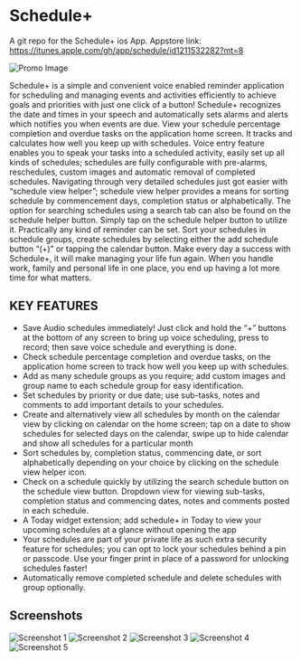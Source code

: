 # Schedule+
A git repo for the Schedule+ ios App. Appstore link:  https://itunes.apple.com/gh/app/schedule/id1211532282?mt=8

![Promo Image](https://github.com/codesworth/Schedule-/blob/master/snapshots/promo.jpeg)

Schedule+ is a simple and convenient voice enabled reminder application for scheduling and managing events and activities efficiently to achieve goals and priorities with just one click of a button!
Schedule+ recognizes the date and times in your speech and automatically sets alarms and alerts which notifies you when events are due.
View your schedule percentage completion and overdue tasks on the application home screen. It tracks and calculates how well you keep up with schedules. Voice entry feature enables you to speak your tasks into a scheduled activity, easily set up all kinds of schedules; schedules are fully configurable with pre-alarms, reschedules, custom images and automatic removal of completed schedules.
Navigating through very detailed schedules just got easier with “schedule view helper”; schedule view helper provides a means for sorting schedule by commencement days, completion status or alphabetically. The option for searching schedules using a search tab can also be found on the schedule helper button. Simply tap on the schedule helper button to utilize it. 
Practically any kind of reminder can be set. Sort your schedules in schedule groups, create schedules by selecting either the add schedule button “(+)” or tapping the calendar button.
Make every day a success with Schedule+, it will make managing your life fun again. When you handle work, family and personal life in one place, you end up having a lot more time for what matters.
 
## KEY FEATURES
- Save Audio schedules immediately! Just click and hold the “+” buttons at the bottom of any screen to bring up voice scheduling, press to record; then save voice schedule and everything is done.
- Check schedule percentage completion and overdue tasks, on the application home screen to track how well you keep up with schedules.
- Add as many schedule groups as you require; add custom images and group name to each schedule group for easy identification.
- Set schedules by priority or due date; use sub-tasks, notes and comments to add important details to your schedules.
- Create and alternatively view all schedules by month on the calendar view by clicking on calendar on the home screen; tap on a date to show schedules for selected days on the calendar, swipe up to hide calendar and show all schedules for a particular month
- Sort schedules by, completion status, commencing date, or sort alphabetically depending on your choice by clicking on the schedule view helper icon.
- Check on a schedule quickly by utilizing the search schedule button on the schedule view button. Dropdown view for viewing sub-tasks, completion status and commencing dates, notes and comments posted in each schedule.
-  A Today widget extension;  add schedule+  in Today to view your upcoming schedules at a glance without opening the app
- Your schedules are part of your private life as such extra security feature for schedules; you can opt to lock your schedules behind a pin or passcode.  Use your finger print in place of a password for unlocking schedules faster!
- Automatically remove completed schedule and delete schedules with group optionally.

## Screenshots
![Screenshot 1](https://github.com/codesworth/Schedule-/blob/master/snapshots/1242x2208bb.png)
![Screenshot 2](https://github.com/codesworth/Schedule-/blob/master/snapshots/1242x2208bb%20(1).png)
![Screenshot 3](https://github.com/codesworth/Schedule-/blob/master/snapshots/1242x2208bb%20(2).png)
![Screenshot 4](https://github.com/codesworth/Schedule-/blob/master/snapshots/1242x2208bb%20(3).png)
![Screenshot 5](https://github.com/codesworth/Schedule-/blob/master/snapshots/1242x2208bb%20(4).png)
